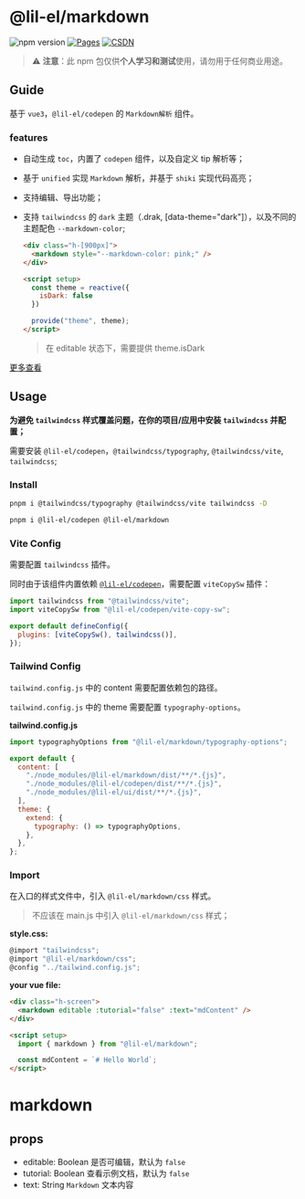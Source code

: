 # @lil-el/markdown

![npm version](https://img.shields.io/npm/v/@lil-el/markdown?color=green)
[![Pages](https://img.shields.io/badge/GitHub%20Pages-lil--el.github.io-00bcff?logo=github)](https://lil-el.github.io)
[![CSDN](https://img.shields.io/badge/CSDN-Mino吖-f00?logo=csdn&logoColor=f2522f)](https://blog.csdn.net/qq_36157085)

> ⚠️ **注意**：此 npm 包仅供**个人学习和测试**使用，请勿用于任何商业用途。

## Guide

基于 `vue3`，`@lil-el/codepen` 的 `Markdown解析` 组件。

### features

- 自动生成 `toc`，内置了 `codepen` 组件，以及自定义 tip 解析等；
- 基于 `unified` 实现 `Markdown` 解析，并基于 `shiki` 实现代码高亮；
- 支持编辑、导出功能；
- 支持 `tailwindcss` 的 `dark` 主题（.drak, [data-theme="dark"]），以及不同的主题配色 `--markdown-color`;

  ```html
  <div class="h-[900px]">
    <markdown style="--markdown-color: pink;" />
  </div>

  <script setup>
    const theme = reactive({
      isDark: false
    })

    provide("theme", theme);
  </script>
  ```
  > 在 editable 状态下，需要提供 theme.isDark

[更多查看](./src/doc/demo.md)

## Usage

**为避免 `tailwindcss` 样式覆盖问题，在你的项目/应用中安装 `tailwindcss` 并配置；**

需要安装 `@lil-el/codepen`，`@tailwindcss/typography`, `@tailwindcss/vite`, `tailwindcss`;

### Install

```bash
pnpm i @tailwindcss/typography @tailwindcss/vite tailwindcss -D
```

```bash
pnpm i @lil-el/codepen @lil-el/markdown
```

### Vite Config

需要配置 `tailwindcss` 插件。

同时由于该组件内置依赖 [`@lil-el/codepen`](https://www.npmjs.com/package/@lil-el/codepen)，需要配置 `viteCopySw` 插件：


```javascript
import tailwindcss from "@tailwindcss/vite";
import viteCopySw from "@lil-el/codepen/vite-copy-sw";

export default defineConfig({
  plugins: [viteCopySw(), tailwindcss()],
});
```

### Tailwind Config

`tailwind.config.js` 中的 content 需要配置依赖包的路径。

`tailwind.config.js` 中的 theme 需要配置 `typography-options`。

**tailwind.config.js**

```js
import typographyOptions from "@lil-el/markdown/typography-options";

export default {
  content: [
    "./node_modules/@lil-el/markdown/dist/**/*.{js}",
    "./node_modules/@lil-el/codepen/dist/**/*.{js}",
    "./node_modules/@lil-el/ui/dist/**/*.{js}",
  ],
  theme: {
    extend: {
      typography: () => typographyOptions,
    },
  },
};

```

### Import

在入口的样式文件中，引入 `@lil-el/markdown/css` 样式。

> 不应该在 main.js 中引入 `@lil-el/markdown/css` 样式；

**style.css:**

```javascript
@import "tailwindcss";
@import "@lil-el/markdown/css";
@config "../tailwind.config.js";
```

**your vue file:**

```html
<div class="h-screen">
  <markdown editable :tutorial="false" :text="mdContent" />
</div>

<script setup>
  import { markdown } from "@lil-el/markdown";

  const mdContent = `# Hello World`;
</script>
```

# markdown

## props

- editable: Boolean 是否可编辑，默认为 `false`
- tutorial: Boolean 查看示例文档，默认为 `false`
- text: String `Markdown` 文本内容
